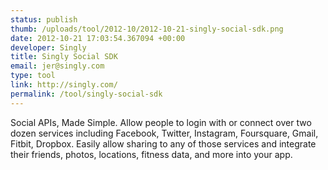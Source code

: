 ```yaml
--- 
status: publish
thumb: /uploads/tool/2012-10/2012-10-21-singly-social-sdk.png
date: 2012-10-21 17:03:54.367094 +00:00
developer: Singly
title: Singly Social SDK
email: jer@singly.com
type: tool
link: http://singly.com/
permalink: /tool/singly-social-sdk
---
```


Social APIs, Made Simple. Allow people to login with or connect over two dozen services including Facebook, Twitter, Instagram, Foursquare, Gmail, Fitbit, Dropbox.  Easily allow sharing to any of those services and integrate their friends, photos, locations, fitness data, and more into your app.
